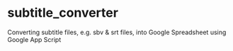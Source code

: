 # subtitle_converter
Converting subtitle files, e.g. sbv &amp; srt files, into Google Spreadsheet using Google App Script
